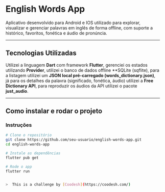 # English Words App

Aplicativo desenvolvido para Android e IOS utilizado para explorar, visualizar e gerenciar palavras em inglês de forma offline, com suporte a histórico, favoritos, fonética e áudio de pronúncia.

---

## Tecnologias Utilizadas

Utilizei a linguagem **Dart** com framework **Flutter**, gerenciei os estados utilizando **Provider**, utilizei o banco de dados offline **SQLite (sqflite), para a listagem utilizei um **JSON local pré-carregado (words_dictionary.json)**, já para os detalhes da palavra (significado, fonética, áudio) utilizei a **Free Dictionary API**, para reproduzir os áudios da API utilizei o pacote **just_audio**.

---

## Como instalar e rodar o projeto

### Instruções

```bash
# Clone o repositório
git clone https://github.com/seu-usuario/english-words-app.git
cd english-words-app

# Instale as dependências
flutter pub get

# Rode o app
flutter run


>  This is a challenge by [Coodesh](https://coodesh.com/)


